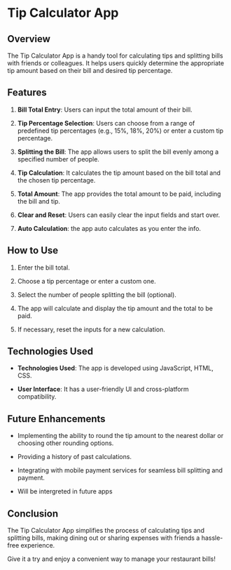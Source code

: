 # Tip Calculator App

## Overview

The Tip Calculator App is a handy tool for calculating tips and splitting bills with friends or colleagues. It helps users quickly determine the appropriate tip amount based on their bill and desired tip percentage.

## Features

1. **Bill Total Entry**: Users can input the total amount of their bill.

2. **Tip Percentage Selection**: Users can choose from a range of predefined tip percentages (e.g., 15%, 18%, 20%) or enter a custom tip percentage.

3. **Splitting the Bill**: The app allows users to split the bill evenly among a specified number of people.

4. **Tip Calculation**: It calculates the tip amount based on the bill total and the chosen tip percentage.

5. **Total Amount**: The app provides the total amount to be paid, including the bill and tip.

6. **Clear and Reset**: Users can easily clear the input fields and start over.

7. **Auto Calculation**: the app auto calculates as you enter the info.

## How to Use

1. Enter the bill total.

2. Choose a tip percentage or enter a custom one.

3. Select the number of people splitting the bill (optional).

4. The app will calculate and display the tip amount and the total to be paid.

5. If necessary, reset the inputs for a new calculation.



## Technologies Used

- **Technologies Used**: The app is developed using JavaScript, HTML, CSS.

- **User Interface**: It  has a user-friendly UI and  cross-platform compatibility.

## Future Enhancements

- Implementing the ability to round the tip amount to the nearest dollar or choosing other rounding options.

- Providing a history of past calculations.

- Integrating with mobile payment services for seamless bill splitting and payment.
- Will be intergreted in future apps
## Conclusion

The Tip Calculator App simplifies the process of calculating tips and splitting bills, making dining out or sharing expenses with friends a hassle-free experience.

Give it a try and enjoy a convenient way to manage your restaurant bills!
